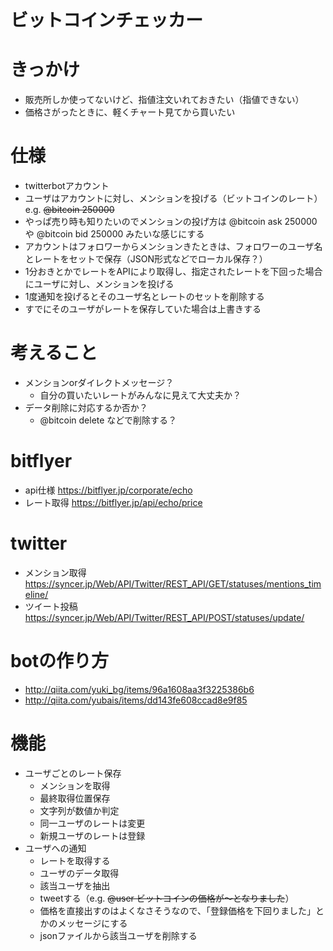 # ビットコインチェッカー
# きっかけ
- 販売所しか使ってないけど、指値注文いれておきたい（指値できない）
- 価格さがったときに、軽くチャート見てから買いたい

# 仕様
- twitterbotアカウント
- ユーザはアカウントに対し、メンションを投げる（ビットコインのレート）e.g. ~~@bitcoin 250000~~
- やっぱ売り時も知りたいのでメンションの投げ方は @bitcoin ask 250000 や @bitcoin bid 250000 みたいな感じにする
- アカウントはフォロワーからメンションきたときは、フォロワーのユーザ名とレートをセットで保存（JSON形式などでローカル保存？）
- 1分おきとかでレートをAPIにより取得し、指定されたレートを下回った場合にユーザに対し、メンションを投げる
- 1度通知を投げるとそのユーザ名とレートのセットを削除する
- すでにそのユーザがレートを保存していた場合は上書きする

# 考えること
- メンションorダイレクトメッセージ？
	- 自分の買いたいレートがみんなに見えて大丈夫か？
- データ削除に対応するか否か？
	- @bitcoin delete などで削除する？

# bitflyer
- api仕様 https://bitflyer.jp/corporate/echo
- レート取得 https://bitflyer.jp/api/echo/price

# twitter
- メンション取得 https://syncer.jp/Web/API/Twitter/REST_API/GET/statuses/mentions_timeline/
- ツイート投稿 https://syncer.jp/Web/API/Twitter/REST_API/POST/statuses/update/

# botの作り方
- http://qiita.com/yuki_bg/items/96a1608aa3f3225386b6
- http://qiita.com/yubais/items/dd143fe608ccad8e9f85

# 機能
- ユーザごとのレート保存
	- メンションを取得
	- 最終取得位置保存
	- 文字列が数値か判定
	- 同一ユーザのレートは変更
	- 新規ユーザのレートは登録
- ユーザへの通知
	- レートを取得する
	- ユーザのデータ取得
	- 該当ユーザを抽出
	- tweetする（e.g. ~~@user ビットコインの価格が～となりました~~）
	- 価格を直接出すのはよくなさそうなので、「登録価格を下回りました」とかのメッセージにする
	- jsonファイルから該当ユーザを削除する

